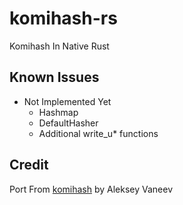 # komihash-rs
Komihash In Native Rust

## Known Issues
- Not Implemented Yet
    - Hashmap
    - DefaultHasher
    - Additional write_u* functions

## Credit
Port From [komihash](https://github.com/avaneev/komihash) by Aleksey Vaneev
